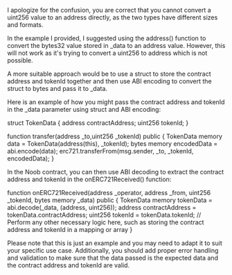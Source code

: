 I apologize for the confusion, you are correct that you cannot convert a uint256 value to an address directly, as the two types have different sizes and formats.

In the example I provided, I suggested using the address() function to convert the bytes32 value stored in _data to an address value. However, this will not work as it's trying to convert a uint256 to address which is not possible.

A more suitable approach would be to use a struct to store the contract address and tokenId together and then use ABI encoding to convert the struct to bytes and pass it to _data.

Here is an example of how you might pass the contract address and tokenId in the _data parameter using struct and ABI encoding:

struct TokenData {
    address contractAddress;
    uint256 tokenId;
}

function transfer(address _to,uint256 _tokenId) public {
    TokenData memory data = TokenData(address(this), _tokenId);
    bytes memory encodedData = abi.encode(data);
    erc721.transferFrom(msg.sender, _to, _tokenId, encodedData);
}

In the Noob contract, you can then use ABI decoding to extract the contract address and tokenId in the onERC721Received() function:

function onERC721Received(address _operator, address _from, uint256 _tokenId, bytes memory _data) public {
    TokenData memory tokenData = abi.decode(_data, (address, uint256));
    address contractAddress = tokenData.contractAddress;
    uint256 tokenId = tokenData.tokenId;
    // Perform any other necessary logic here, such as storing the contract address and tokenId in a mapping or array
}

Please note that this is just an example and you may need to adapt it to suit your specific use case. Additionally, you should add proper error handling and validation to make sure that the data passed is the expected data and the contract address and tokenId are valid.
